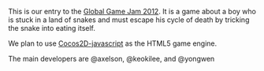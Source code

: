 This is our entry to the [Global Game Jam 2012](http://globalgamejam.org/). It is a game about a boy who is stuck in a land of snakes and
must escape his cycle of death by tricking the snake into eating itself.

We plan to use [Cocos2D-javascript](http://cocos2d-javascript.org/) as the HTML5 game engine.

The main developers are @axelson, @keokilee, and @yongwen
